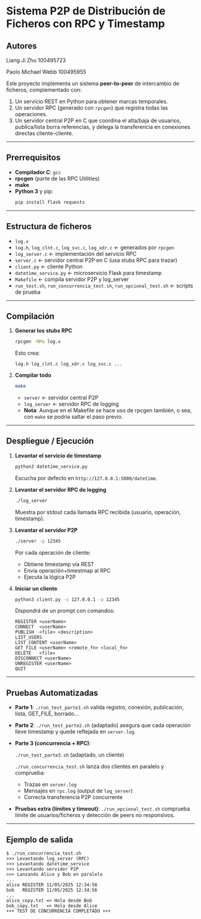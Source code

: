 # Sistema P2P de Distribución de Ficheros con RPC y Timestamp
## Autores
Liang Ji Zhu 100495723

Paolo Michael Webb 100495955

Este proyecto implementa un sistema **peer-to-peer** de intercambio de ficheros, complementado con:
1. Un servicio REST en Python para obtener marcas temporales.  
2. Un servidor RPC (generado con `rpcgen`) que registra todas las operaciones.  
3. Un servidor central P2P en C que coordina el alta/baja de usuarios, publica/lista borra referencias, y delega la transferencia en conexiones directas cliente-cliente.  

---

## Prerrequisitos

- **Compilador C**: `gcc`  
- **rpcgen** (parte de las RPC Utilities)
- **make**  
- **Python 3** y pip:  
  ```bash
  pip install flask requests
  ```

---

## Estructura de ficheros

* `log.x`
* `log.h`, `log_clnt.c`, `log_svc.c`, `log_xdr.c` ← generados por `rpcgen`
* `log_server.c`        ← implementación del servicio RPC
* `server.c`            ← servidor central P2P en C (usa stubs RPC para trazar)
* `client.py`           ← cliente Python
* `datetime_service.py` ← microservicio Flask para timestamp
* `Makefile`            ← compila servidor P2P y log\_server
* `run_test.sh`, `run_concurrencia_test.sh`, `run_opcional_test.sh` ← scripts de prueba

---

## Compilación

1. **Generar los stubs RPC**

   ```bash
   rpcgen -NMa log.x
   ```

   Esto crea:

   ```
   log.h log_clnt.c log_xdr.c log_svc.c ...
   ```

2. **Compilar todo**

   ```bash
   make
   ```
   * `server`       ← servidor central P2P
   * `log_server`   ← servidor RPC de logging
   * **Nota**: Aunque en el Makefile se hace uso de rpcgen también, o sea, con `make` se podría saltar el paso previo.

---

## Despliegue / Ejecución

1. **Levantar el servicio de timestamp**

   ```bash
   python3 datetime_service.py
   ```

   Escucha por defecto en `http://127.0.0.1:5000/datetime`.

2. **Levantar el servidor RPC de logging**

   ```bash
   ./log_server
   ```

   Muestra por stdout cada llamada RPC recibida (usuario, operación, timestamp).

3. **Levantar el servidor P2P**

   ```bash
   ./server -p 12345
   ```

   Por cada operación de cliente:

   * Obtiene timestamp vía REST
   * Envía operación+timestmap al RPC
   * Ejecuta la lógica P2P

4. **Iniciar un cliente**

   ```bash
   python3 client.py -s 127.0.0.1 -p 12345
   ```

   Dispondrá de un prompt con comandos:

   ```
   REGISTER <userName>
   CONNECT  <userName>
   PUBLISH  <file> <description>
   LIST_USERS
   LIST_CONTENT <userName>
   GET_FILE <userName> <remote_fn> <local_fn>
   DELETE   <file>
   DISCONNECT <userName>
   UNREGISTER <userName>
   QUIT
   ```

---

## Pruebas Automatizadas

* **Parte 1**:
  `./run_test_parte1.sh`
  valida registro, conexión, publicación, lista, GET\_FILE, borrado…

* **Parte 2**:
  `./run_test_parte2.sh` (adaptado)
  asegura que cada operación lleve timestamp y quede reflejada en `server.log`.

* **Parte 3 (concurrencia + RPC)**:
  
  `./run_test_parte3.sh` (adaptado, un cliente)

  `./run_concurrencia_test.sh`
  lanza dos clientes en paralelo y comprueba:

  * Trazas en `server.log`
  * Mensajes en `rpc.log` (output de `log_server`)
  * Correcta transferencia P2P concurrente

* **Pruebas extra (límites y timeout)**:
  `./run_opcional_test.sh`
  comprueba límite de usuarios/ficheros y detección de peers no responsivos.

---

## Ejemplo de salida

```text
$ ./run_concurrencia_test.sh
>>> Levantando log_server (RPC)
>>> Levantando datetime_service
>>> Levantando servidor P2P
>>> Lanzando Alice y Bob en paralelo
...
alice REGISTER 11/05/2025 12:34:56
bob   REGISTER 11/05/2025 12:34:56
...
alice_copy.txt => Hola desde Bob
bob_copy.txt   => Hola desde Alice
+++ TEST DE CONCURRENCIA COMPLETADO +++
```
